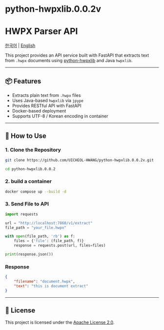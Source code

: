 # python-hwpxlib.0.0.2v

# HWPX Parser API

[한국어](./README_ko.md) | [English](./README.md)



This project provides an API service built with FastAPI that extracts text from `.hwpx` documents using [python-hwpxlib](https://github.com/choijhyeok/python-hwpxlib) and Java `hwpxlib`.

---

## 📦 Features

- Extracts plain text from `.hwpx` files
- Uses Java-based `hwpxlib` via `jpype`
- Provides RESTful API with FastAPI
- Docker-based deployment
- Supports UTF-8 / Korean encoding in container

---

## 🚀 How to Use

### 1. Clone the Repository

```bash
git clone https://github.com/UICHEOL-HWANG/python-hwpxlib.0.0.2v.git

cd python-hwpxlib.0.0.2
```

### 2. build a container 
```bash 
docker compose up --build -d 
```

### 3. Send File to API

```python 
import requests

url = "http://localhost:7860/v1/extract"
file_path = "your_file.hwpx"

with open(file_path, 'rb') as f:
    files = {'file': (file_path, f)}
    response = requests.post(url, files=files)

print(response.json())

```

### Response 

```json
{
    "filename": "document.hwpx",
    "text": "this is document extract"
}
```

---

## 📄 License

This project is licensed under the [Apache License 2.0](https://www.apache.org/licenses/LICENSE-2.0).

